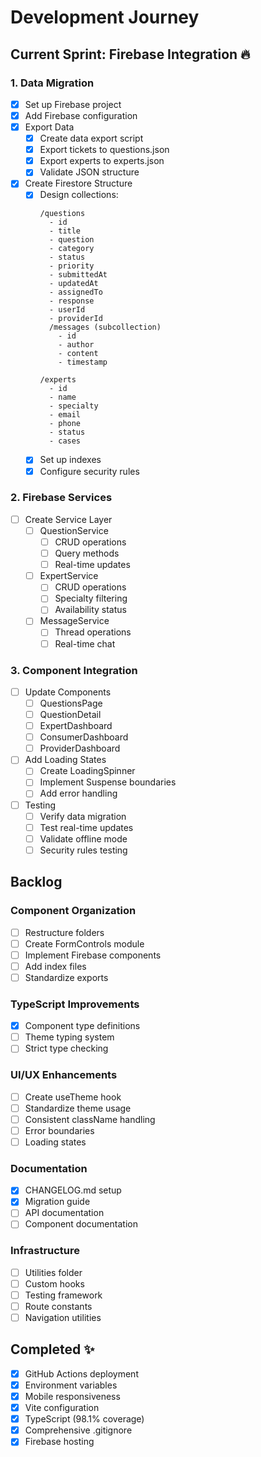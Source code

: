 # Development Journey

## Current Sprint: Firebase Integration 🔥

### 1. Data Migration
- [x] Set up Firebase project
- [x] Add Firebase configuration
- [x] Export Data
  - [x] Create data export script
  - [x] Export tickets to questions.json
  - [x] Export experts to experts.json
  - [x] Validate JSON structure
- [x] Create Firestore Structure
  - [x] Design collections:
    ```
    /questions
      - id
      - title
      - question
      - category
      - status
      - priority
      - submittedAt
      - updatedAt
      - assignedTo
      - response
      - userId
      - providerId
      /messages (subcollection)
        - id
        - author
        - content
        - timestamp
    
    /experts
      - id
      - name
      - specialty
      - email
      - phone
      - status
      - cases
    ```
  - [x] Set up indexes
  - [x] Configure security rules

### 2. Firebase Services
- [ ] Create Service Layer
  - [ ] QuestionService
    - [ ] CRUD operations
    - [ ] Query methods
    - [ ] Real-time updates
  - [ ] ExpertService
    - [ ] CRUD operations
    - [ ] Specialty filtering
    - [ ] Availability status
  - [ ] MessageService
    - [ ] Thread operations
    - [ ] Real-time chat

### 3. Component Integration
- [ ] Update Components
  - [ ] QuestionsPage
  - [ ] QuestionDetail
  - [ ] ExpertDashboard
  - [ ] ConsumerDashboard
  - [ ] ProviderDashboard
- [ ] Add Loading States
  - [ ] Create LoadingSpinner
  - [ ] Implement Suspense boundaries
  - [ ] Add error handling
- [ ] Testing
  - [ ] Verify data migration
  - [ ] Test real-time updates
  - [ ] Validate offline mode
  - [ ] Security rules testing

## Backlog

### Component Organization
- [ ] Restructure folders
- [ ] Create FormControls module
- [ ] Implement Firebase components
- [ ] Add index files
- [ ] Standardize exports

### TypeScript Improvements
- [x] Component type definitions
- [ ] Theme typing system
- [ ] Strict type checking

### UI/UX Enhancements
- [ ] Create useTheme hook
- [ ] Standardize theme usage
- [ ] Consistent className handling
- [ ] Error boundaries
- [ ] Loading states

### Documentation
- [x] CHANGELOG.md setup
- [x] Migration guide
- [ ] API documentation
- [ ] Component documentation

### Infrastructure
- [ ] Utilities folder
- [ ] Custom hooks
- [ ] Testing framework
- [ ] Route constants
- [ ] Navigation utilities

## Completed ✨
- [x] GitHub Actions deployment
- [x] Environment variables
- [x] Mobile responsiveness
- [x] Vite configuration
- [x] TypeScript (98.1% coverage)
- [x] Comprehensive .gitignore
- [x] Firebase hosting